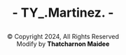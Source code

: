 <div align="center" style="display: block;">
    <h1><b>- TY_.Martinez. -</b></h1>
        <img src="http://github-readme-streak-stats.herokuapp.com/?user=thayorch&theme=gradient&hide_border=false" alt=""><br>
        <div style="margin-top: 10px">
            © Copyright 2024, All Rights Reserved<br>
            Modify by <strong><a target="_blank" style="text-decoration: none; color: black;" href="https://www.facebook.com/lnwice0">Thatcharnon Maidee</a></strong></div>
                
</div>